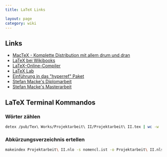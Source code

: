 ```yaml
---
title: LaTeX Links

layout: page
category: wiki
---
```


## Links ##

- [MacTeX - Komplette Distribution mit allem drum und dran](http://www.tug.org/mactex)
- [LaTeX bei Wikibooks](http://en.wikibooks.org/wiki/LaTeX/Introduction)
- [LaTeX-Online-Compiler](http://nirvana.informatik.uni-halle.de/~thuering/php/latex-online/latex.php?sprachauswahl=1)
- [LaTeX Lab](http://docs.latexlab.org)
- [Einführung in das "hyperref" Paket](http://www.math.uni-hamburg.de/home/iffland/Materialien/Einf_hyperref.pdf)
- [Stefan Macke's Diplomarbeit](http://blog.stefan-macke.com/2007/10/30/neue-version-meiner-latex-vorlage-fuer-die-diplomarbeit-an-der-fhwt)
- [Stefan Macke's Masterarbeit](http://blog.stefan-macke.com/2009/04/24/latex-vorlage-fuer-meine-masterarbeit-an-der-ohm-hochschule-nuernberg)

## LaTeX Terminal Kommandos ##

### Wörter zählen ###
```bash
detex /pub/Tex\ Works/Projektarbeit\ II/Projektarbeit\ II.tex | wc -w
```

### Abkürzungsverzeichnis ertellen ###
```bash
makeindex Projektarbeit\ II.nlo -s nomencl.ist -o Projektarbeit\ II.nls
```
